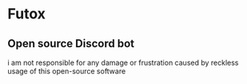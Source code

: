 # Futox
## Open source Discord bot
i am not responsible for any damage or frustration caused by reckless usage of this open-source software
